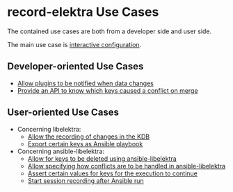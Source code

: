 # record-elektra Use Cases

The contained use cases are both from a developer side and user side.

The main use case is [interactive configuration](UC_interactive_configuration.md).

## Developer-oriented Use Cases

- [Allow plugins to be notified when data changes](UC_change_notifications.md)
- [Provide an API to know which keys caused a conflict on merge](UC_cmerge_conflict_keys.md)

## User-oriented Use Cases

- Concerning libelektra:
  - [Allow the recording of changes in the KDB](UC_record_changes.md)
  - [Export certain keys as Ansible playbook](UC_ansible_export.md)
- Concerning ansible-libelektra:
  - [Allow for keys to be deleted using ansible-libelektra](UC_ansible-libelektra_remove_keys.md)
  - [Allow specifying how conflicts are to be handled in ansible-libelektra](UC_ansible-libelektra_merge_strategies.md)
  - [Assert certain values for keys for the execution to continue](UC_ansible-libelektra_assert_keys.md)
  - [Start session recording after Ansible run](UC_ansible-libelektra_start_recording.md)
